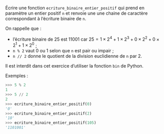 Écrire une fonction `ecriture_binaire_entier_positif` qui prend en paramètre un
entier positif `n` et renvoie une une chaine de caractère correspondant à l‘écriture binaire de `n`.


On rappelle que :

- l’écriture binaire de 25 est 11001 car $25 = 1 \times 2^4 + 1 \times 2^3 + 0 \times 2^2 + 0 \times 2^1 + 1 \times 2^0$ ;
- `n % 2` vaut 0 ou 1 selon que `n` est pair ou impair ;
- `n // 2`  donne le quotient de la division euclidienne de `n` par 2.


Il est interdit dans cet exercice d’utiliser la fonction `bin` de Python.


Exemples :

```python
>>> 5 % 2
1
>>> 5 // 2
2
>>> ecriture_binaire_entier_positif(0)
'0'
>>> ecriture_binaire_entier_positif(2)
'10'
>>> ecriture_binaire_entier_positif(105)
'1101001'
```
